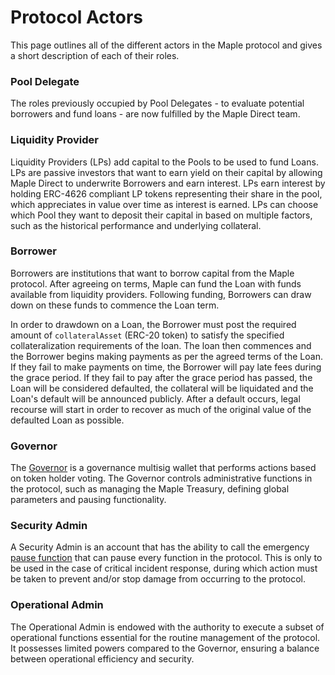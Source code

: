 # Protocol Actors

This page outlines all of the different actors in the Maple protocol and gives a short description of each of their roles.

### Pool Delegate

The roles previously occupied by Pool Delegates - to evaluate potential borrowers and fund loans - are now fulfilled by the Maple Direct team.&#x20;

### Liquidity Provider

Liquidity Providers (LPs) add capital to the Pools to be used to fund Loans. LPs are passive investors that want to earn yield on their capital by allowing Maple Direct to underwrite Borrowers and earn interest. LPs earn interest by holding ERC-4626 compliant LP tokens representing their share in the pool, which appreciates in value over time as interest is earned. LPs can choose which Pool they want to deposit their capital in based on multiple factors, such as the historical performance and underlying collateral.&#x20;

### Borrower

Borrowers are institutions that want to borrow capital from the Maple protocol. After agreeing on terms, Maple can fund the Loan with funds available from liquidity providers. Following funding, Borrowers can draw down on these funds to commence the Loan term.

In order to drawdown on a Loan, the Borrower must post the required amount of `collateralAsset` (ERC-20 token) to satisfy the specified collateralization requirements of the loan. The loan then commences and the Borrower begins making payments as per the agreed terms of the Loan. If they fail to make payments on time, the Borrower will pay late fees during the grace period. If they fail to pay after the grace period has passed, the Loan will be considered defaulted, the collateral will be liquidated and the Loan's default will be announced publicly. After a default occurs, legal recourse will start in order to recover as much of the original value of the defaulted Loan as possible.

### Governor

The [Governor](../admin-functions/governor-admin-actions.md) is a governance multisig wallet that performs actions based on token holder voting. The Governor controls administrative functions in the protocol, such as managing the Maple Treasury, defining global parameters and pausing functionality.

### Security Admin

A Security Admin is an account that has the ability to call the emergency [pause function](../security/emergency-protocol-pause-function.md) that can pause every function in the protocol. This is only to be used in the case of critical incident response, during which action must be taken to prevent and/or stop damage from occurring to the protocol.

### Operational Admin

The Operational Admin is endowed with the authority to execute a subset of operational functions essential for the routine management of the protocol. It possesses limited powers compared to the Governor, ensuring a balance between operational efficiency and security.

